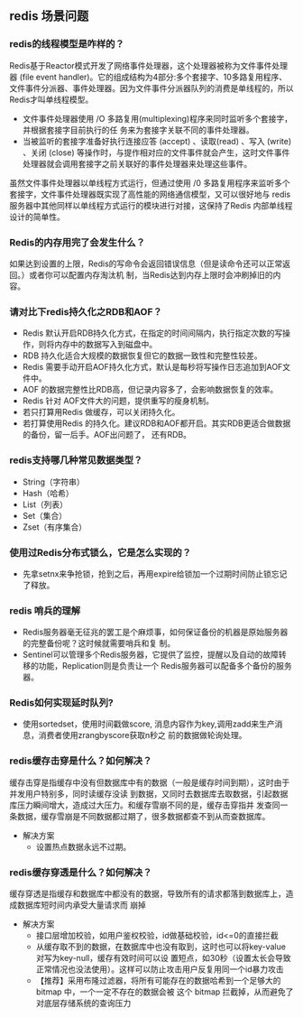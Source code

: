 
## redis 场景问题

###  redis的线程模型是咋样的？

Redis基于Reactor模式开发了网络事件处理器，这个处理器被称为文件事件处理器 (file event handler)。它的组成结构为4部分:多个套接字、10多路复用程序、文件事件分派器、事件处理器。因为文件事件分派器队列的消费是单线程的，所以Redis才叫单线程模型。
* 文件事件处理器使用 /O 多路复用(multiplexing)程序来同时监听多个套接字，并根据套接字目前执行的任
务来为套接字关联不同的事件处理器。
* 当被监听的套接字准备好执行连接应答 (accept) 、读取(read) 、写入 (write) 、关闭 (close) 等操作时，与提作相对应的文件事件就会产生，这时文件事件处理器就会调用套接字之前关联好的事件处理器来处理这些事件。

虽然文件事件处理器以单线程方式运行，但通过使用 /0 多路复用程序来监听多个套接字，文件事件处理器既实现了高性能的网络通信模型，又可以很好地与 redis 服务器中其他同样以单线程方式运行的模块进行对接，这保持了Redis 内部单线程设计的简单性。

### Redis的内存用完了会发生什么？

如果达到设置的上限，Redis的写命令会返回错误信息（但是读命令还可以正常返回。）或者你可以配置内存淘汰机
制，当Redis达到内存上限时会冲刷掉旧的内容。

### 请对比下redis持久化之RDB和AOF？

* Redis 默认开启RDB持久化方式，在指定的时间间隔内，执行指定次数的写操作，则将内存中的数据写入到磁盘中。
* RDB 持久化适合大规模的数据恢复但它的数据一致性和完整性较差。
* Redis 需要手动开启AOF持久化方式，默认是每秒将写操作日志追加到AOF文件中。
* AOF 的数据完整性比RDB高，但记录内容多了，会影响数据恢复的效率。
* Redis 针对 AOF文件大的问题，提供重写的瘦身机制。
* 若只打算用Redis 做缓存，可以关闭持久化。
* 若打算使用Redis 的持久化。建议RDB和AOF都开启。其实RDB更适合做数据的备份，留一后手。AOF出问题了，
还有RDB。

### redis支持哪几种常见数据类型？

* String（字符串）
* Hash（哈希）
* List（列表）
* Set（集合）
* Zset（有序集合）

### 使用过Redis分布式锁么，它是怎么实现的？

* 先拿setnx来争抢锁，抢到之后，再用expire给锁加一个过期时间防止锁忘记了释放。


### redis 哨兵的理解

* Redis服务器毫无征兆的罢工是个麻烦事，如何保证备份的机器是原始服务器的完整备份呢？这时候就需要哨兵和复
制。
* Sentinel可以管理多个Redis服务器，它提供了监控，提醒以及自动的故障转移的功能，Replication则是负责让一个
Redis服务器可以配备多个备份的服务器。 

### Redis如何实现延时队列?

* 使用sortedset，使用时间戳做score, 消息内容作为key,调用zadd来生产消息，消费者使用zrangbyscore获取n秒之
前的数据做轮询处理。

### redis缓存击穿是什么？如何解决？

缓存击穿是指缓存中没有但数据库中有的数据（一般是缓存时间到期），这时由于并发用户特别多，同时读缓存没读
到数据，又同时去数据库去取数据，引起数据库压力瞬间增大，造成过大压力。和缓存雪崩不同的是，缓存击穿指并
发查同一条数据，缓存雪崩是不同数据都过期了，很多数据都查不到从而查数据库。

* 解决方案
  * 设置热点数据永远不过期。

### redis缓存穿透是什么？如何解决？

缓存穿透是指缓存和数据库中都没有的数据，导致所有的请求都落到数据库上，造成数据库短时间内承受大量请求而
崩掉

* 解决方案
  * 接口层增加校验，如用户鉴权校验，id做基础校验，id<=0的直接拦截 
  * 从缓存取不到的数据，在数据库中也没有取到，这时也可以将key-value对写为key-null，缓存有效时间可以设
置短点，如30秒（设置太长会导致正常情况也没法使用）。这样可以防止攻击用户反复用同一个id暴力攻击
  * 【推荐】采用布隆过滤器，将所有可能存在的数据哈希到一个足够大的 bitmap 中，一个一定不存在的数据会被
这个 bitmap 拦截掉，从而避免了对底层存储系统的查询压力